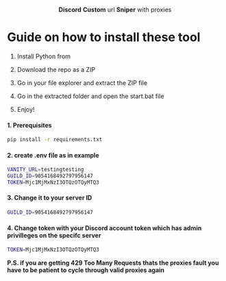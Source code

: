 <p align="center"> 
   
 
  <p align="center"> 
    <br />  
    <b>Discord</b> <b>Custom</b> url <b>Sniper</b> with proxies
      
  </p>
 
# Guide on how to install these tool 
 
1. Install Python from 
   
2. Download the repo as a ZIP
    
3. Go in your file explorer and extract the ZIP file
   
4. Go in the extracted folder and open the start.bat file

5. Enjoy! 
 
#### 1. Prerequisites
 
  ```sh
  pip install -r requirements.txt 
  ```  
 
#### 2. create .env file as in example 
  
```sh
VANITY_URL=testingtesting 
GUILD_ID=9054168492797956147
TOKEN=Mjc1MjMxNzI3OTQzOTQyMTQ3   
```    
   
#### 3. Change it to your server ID   
```sh
GUILD_ID=9054168492797956147 
```  

#### 4. Change token with your Discord account token which has admin privilleges on the specifc server   
 
```sh   
TOKEN=Mjc1MjMxNzI3OTQzOTQyMTQ3 
```   
</p>  

<b>P.S. if you are getting 429 Too Many Requests thats the proxies fault you have to be patient to cycle through valid proxies again</b>  